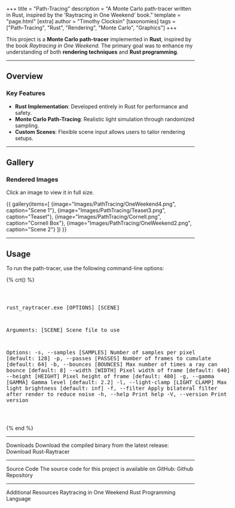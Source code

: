 +++
title = "Path-Tracing"
description = "A Monte Carlo path-tracer written in Rust, inspired by the 'Raytracing in One Weekend' book."
template = "page.html"
[extra]
author = "Timothy Clocksin"
[taxonomies]
tags = ["Path-Tracing", "Rust", "Rendering", "Monte Carlo", "Graphics"]
+++

This project is a **Monte Carlo path-tracer** implemented in **Rust**, inspired by the book _Raytracing in One Weekend_. The primary goal was to enhance my understanding of both **rendering techniques** and **Rust programming**.

---

## Overview

### Key Features

- **Rust Implementation**: Developed entirely in Rust for performance and safety.
- **Monte Carlo Path-Tracing**: Realistic light simulation through randomized sampling.
- **Custom Scenes**: Flexible scene input allows users to tailor rendering setups.

---

## Gallery

### Rendered Images

Click an image to view it in full size.

{{ gallery(items=[
    {image="Images/PathTracing/OneWeekend4.png", caption="Scene 1"},
    {image="Images/PathTracing/Teaset3.png", caption="Teaset"},
    {image="Images/PathTracing/Cornell.png", caption="Cornell Box"},
    {image="Images/PathTracing/OneWeekend2.png", caption="Scene 2"}
]) }}

---

## Usage

To run the path-tracer, use the following command-line options:

{% crt() %}
<div class="container" style="text-align: center">
<pre class="asciiart" style="display: inline-block; text-align: left">

rust_raytracer.exe [OPTIONS] [SCENE]

Arguments:
[SCENE]  Scene file to use

Options:
-s, --samples [SAMPLES]          Number of samples per pixel [default: 128]
-p, --passes [PASSES]            Number of frames to cumulate [default: 64]
-b, --bounces [BOUNCES]          Max number of times a ray can bounce [default: 8]
    --width [WIDTH]              Pixel width of frame [default: 640]
    --height [HEIGHT]            Pixel height of frame [default: 480]
-g, --gamma [GAMMA]              Gamma level [default: 2.2]
-l, --light-clamp [LIGHT_CLAMP]  Max light brightness [default: inf]
-f, --filter                     Apply bilateral filter after render to reduce noise
-h, --help                       Print help
-V, --version                    Print version

</pre>
</div>

{% end %}

---

Downloads
Download the compiled binary from the latest release:
Download Rust-Raytracer

---

Source Code
The source code for this project is available on GitHub:
Github Repository

---

Additional Resources
Raytracing in One Weekend
Rust Programming Language
